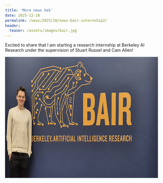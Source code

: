 ```yaml
---
title: 'More news kek'
date: 2025-12-10
permalink: /news/2025/10/news-bair-internship2/
header:
  teaser: /assets/images/bair.jpg
---
```


Excited to share that I am starting a research internship at Berkeley AI Research under the supervision of Stuart Russel and Cam Allen!

<img src="/assets/images/bair.jpg" alt="Picture at BAIR Office" width="600" height="400" loading="lazy">